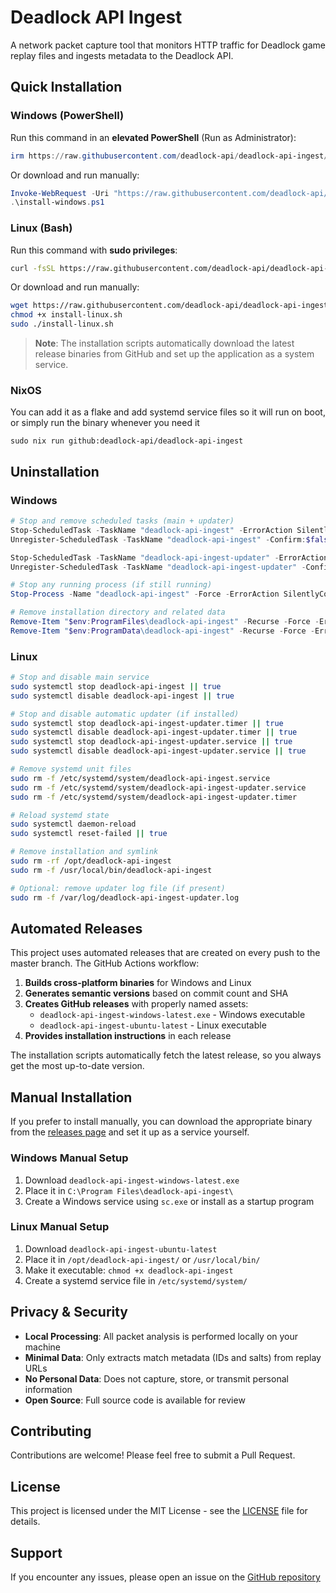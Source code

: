 # Deadlock API Ingest

A network packet capture tool that monitors HTTP traffic for Deadlock game replay files and ingests metadata to the Deadlock API.

## Quick Installation

### Windows (PowerShell)

Run this command in an **elevated PowerShell** (Run as Administrator):

```powershell
irm https://raw.githubusercontent.com/deadlock-api/deadlock-api-ingest/master/install-windows.ps1 | iex
```

Or download and run manually:

```powershell
Invoke-WebRequest -Uri "https://raw.githubusercontent.com/deadlock-api/deadlock-api-ingest/master/install-windows.ps1" -OutFile "install-windows.ps1"
.\install-windows.ps1
```

### Linux (Bash)

Run this command with **sudo privileges**:

```bash
curl -fsSL https://raw.githubusercontent.com/deadlock-api/deadlock-api-ingest/master/install-linux.sh | sudo bash
```

Or download and run manually:

```bash
wget https://raw.githubusercontent.com/deadlock-api/deadlock-api-ingest/master/install-linux.sh
chmod +x install-linux.sh
sudo ./install-linux.sh
```

> **Note**: The installation scripts automatically download the latest release binaries from GitHub and set up the application as a system service.

### NixOS

You can add it as a flake and add systemd service files so it will run on boot, or simply run the binary whenever you need it

```
sudo nix run github:deadlock-api/deadlock-api-ingest
```

## Uninstallation

### Windows
```powershell
# Stop and remove scheduled tasks (main + updater)
Stop-ScheduledTask -TaskName "deadlock-api-ingest" -ErrorAction SilentlyContinue
Unregister-ScheduledTask -TaskName "deadlock-api-ingest" -Confirm:$false -ErrorAction SilentlyContinue

Stop-ScheduledTask -TaskName "deadlock-api-ingest-updater" -ErrorAction SilentlyContinue
Unregister-ScheduledTask -TaskName "deadlock-api-ingest-updater" -Confirm:$false -ErrorAction SilentlyContinue

# Stop any running process (if still running)
Stop-Process -Name "deadlock-api-ingest" -Force -ErrorAction SilentlyContinue

# Remove installation directory and related data
Remove-Item "$env:ProgramFiles\deadlock-api-ingest" -Recurse -Force -ErrorAction SilentlyContinue
Remove-Item "$env:ProgramData\deadlock-api-ingest" -Recurse -Force -ErrorAction SilentlyContinue
```

### Linux
```bash
# Stop and disable main service
sudo systemctl stop deadlock-api-ingest || true
sudo systemctl disable deadlock-api-ingest || true

# Stop and disable automatic updater (if installed)
sudo systemctl stop deadlock-api-ingest-updater.timer || true
sudo systemctl disable deadlock-api-ingest-updater.timer || true
sudo systemctl stop deadlock-api-ingest-updater.service || true
sudo systemctl disable deadlock-api-ingest-updater.service || true

# Remove systemd unit files
sudo rm -f /etc/systemd/system/deadlock-api-ingest.service
sudo rm -f /etc/systemd/system/deadlock-api-ingest-updater.service
sudo rm -f /etc/systemd/system/deadlock-api-ingest-updater.timer

# Reload systemd state
sudo systemctl daemon-reload
sudo systemctl reset-failed || true

# Remove installation and symlink
sudo rm -rf /opt/deadlock-api-ingest
sudo rm -f /usr/local/bin/deadlock-api-ingest

# Optional: remove updater log file (if present)
sudo rm -f /var/log/deadlock-api-ingest-updater.log
```

## Automated Releases

This project uses automated releases that are created on every push to the master branch. The GitHub Actions workflow:

1. **Builds cross-platform binaries** for Windows and Linux
2. **Generates semantic versions** based on commit count and SHA
3. **Creates GitHub releases** with properly named assets:
   - `deadlock-api-ingest-windows-latest.exe` - Windows executable
   - `deadlock-api-ingest-ubuntu-latest` - Linux executable
4. **Provides installation instructions** in each release

The installation scripts automatically fetch the latest release, so you always get the most up-to-date version.

## Manual Installation

If you prefer to install manually, you can download the appropriate binary from the [releases page](https://github.com/deadlock-api/deadlock-api-ingest/releases) and set it up as a service yourself.

### Windows Manual Setup
1. Download `deadlock-api-ingest-windows-latest.exe`
2. Place it in `C:\Program Files\deadlock-api-ingest\`
3. Create a Windows service using `sc.exe` or install as a startup program

### Linux Manual Setup
1. Download `deadlock-api-ingest-ubuntu-latest`
2. Place it in `/opt/deadlock-api-ingest/` or `/usr/local/bin/`
3. Make it executable: `chmod +x deadlock-api-ingest`
4. Create a systemd service file in `/etc/systemd/system/`

## Privacy & Security

- **Local Processing**: All packet analysis is performed locally on your machine
- **Minimal Data**: Only extracts match metadata (IDs and salts) from replay URLs
- **No Personal Data**: Does not capture, store, or transmit personal information
- **Open Source**: Full source code is available for review

## Contributing

Contributions are welcome! Please feel free to submit a Pull Request.

## License

This project is licensed under the MIT License - see the [LICENSE](LICENSE) file for details.

## Support

If you encounter any issues, please open an issue on the [GitHub repository](https://github.com/deadlock-api/deadlock-api-ingest/issues)
